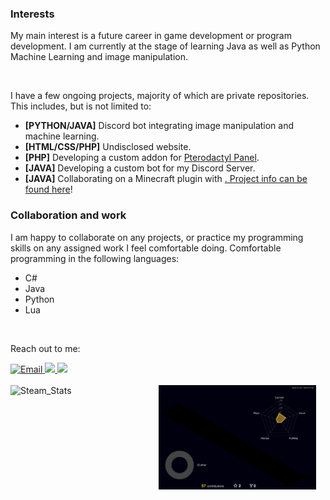 <h3>Interests</h3>
<p>My main interest is a future career in game development or program development.
I am currently at the stage of learning Java as well as Python Machine Learning and image manipulation.</p>
<br>
<p>I have a few ongoing projects, majority of which are private repositories. This includes, but is not limited to:
<ul>
<li><b>[PYTHON/JAVA]</b> Discord bot integrating image manipulation and machine learning.</li>
<li><b>[HTML/CSS/PHP]</b> Undisclosed website.</li>
<li><b>[PHP]</b> Developing a custom addon for <a href="https://github.com/pterodactyl/panel">Pterodactyl Panel</a>.</li>
<li><b>[JAVA]</b> Developing a custom bot for my Discord Server.</li>
<li><b>[JAVA]</b> Collaborating on a Minecraft plugin with <a href="https://github.com/DevPanada>DevPanda"</a>. Project info can be found <a href="https://github.com/Minecraft-Modded-War/">here</a>!</li>
</ul>

<h3>Collaboration and work</h3>
<p>I am happy to collaborate on any projects, or practice my programming skills on any assigned work I feel comfortable doing.
Comfortable programming in the following languages:</p>
<ul>
<li>C#</li>
<li>Java</li>
<li>Python</li>
<li>Lua</li>
</ul>

<br>
<p>Reach out to me:</p><a href="mailto:marcelbarlik@gmail.com">
  <img src="https://img.shields.io/badge/Email-%23EEEEFF.svg?logoColor=black&logo=gmail&style=for-the-badge" alt="Email">
</a>
<a href="https://www.reddit.com/user/Supermarcel10/">
  <img src="https://img.shields.io/badge/Reddit-%23FF4500.svg?logo=Reddit&logoColor=white&style=for-the-badge">
</a>
<a href="https://discordapp.com/users/172360122197082115">
  <img src="https://img.shields.io/badge/Discord-%237289DA.svg?logo=Discord&logoColor=white&style=for-the-badge">
</a>
<br><br>


<div>
  <img src="https://steam-stat.vercel.app/api?profileName=Supermarcel10" alt="Steam_Stats" style="float: left; width: 47%; max-height: 35%">
  <img src="https://raw.githubusercontent.com/Supermarcel10/Supermarcel10/main/profile-3d-contrib/profile-night-rainbow.svg" alt="Commit_Stats" style="float: left;  width: 50%; max-height: 35%">
</div>
